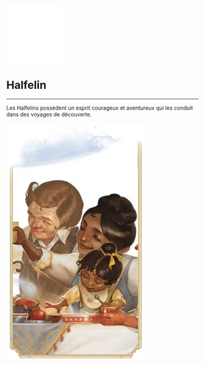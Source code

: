 <div class="icon-container">
  <img src="_media/especes/halfelin.png" alt="Halfelin" class="icon-r-title" data-no-zoom />

# Halfelin <!-- {docsify-ignore} -->

</div>

---

<div class="bloc-pres">
<div class="bloc-texte">
  <div class="texte">
    <p>Les Halfelins possèdent un esprit courageux et aventureux qui les conduit dans des voyages de découverte.</p>
  </div>
  </div>
  <img src="_media/especes/pres-halfelin.png" alt="Halfelin" class="img-pres" data-no-zoom />
</div>